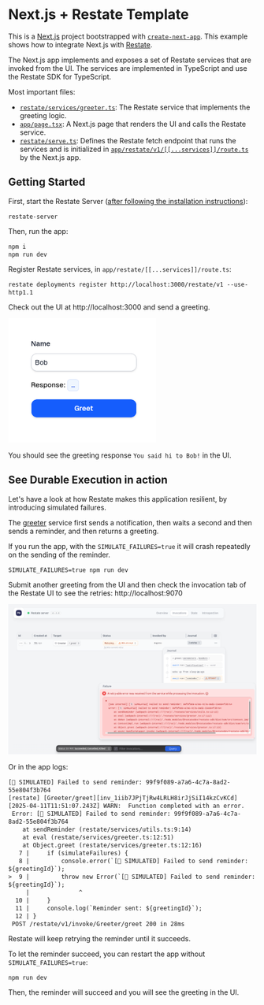 # Next.js + Restate Template

This is a [Next.js](https://nextjs.org) project bootstrapped with [`create-next-app`](https://nextjs.org/docs/app/api-reference/cli/create-next-app).
This example shows how to integrate Next.js with [Restate](https://restate.dev/).

The Next.js app implements and exposes a set of Restate services that are invoked from the UI. 
The services are implemented in TypeScript and use the Restate SDK for TypeScript.

Most important files:
- [`restate/services/greeter.ts`](restate/services/greeter.ts): The Restate service that implements the greeting logic.
- [`app/page.tsx`](app/page.tsx): A Next.js page that renders the UI and calls the Restate service.
- [`restate/serve.ts`](restate/serve.ts): Defines the Restate fetch endpoint that runs the services and is initialized in [`app/restate/v1/[[...services]]/route.ts`](app/restate/v1/[[...services]]/route.ts) by the Next.js app.

## Getting Started

First, start the Restate Server ([after following the installation instructions](https://docs.restate.dev/develop/local_dev)):

```shell
restate-server
```

Then, run the app:

```shell
npm i
npm run dev
```

Register Restate services, in `app/restate/[[...services]]/route.ts`:

```shell
restate deployments register http://localhost:3000/restate/v1 --use-http1.1
```

Check out the UI at http://localhost:3000 and send a greeting.

<img src="next_ui.png" alt="NextJS UI" width="300px"/>

You should see the greeting response `You said hi to Bob!` in the UI.

## See Durable Execution in action

Let's have a look at how Restate makes this application resilient, by introducing simulated failures.

The [greeter](restate/services/greeter.ts) service first sends a notification, then waits a second and then sends a reminder, and then returns a greeting.

If you run the app, with the `SIMULATE_FAILURES=true` it will crash repeatedly on the sending of the reminder. 

```shell
SIMULATE_FAILURES=true npm run dev
```

Submit another greeting from the UI and then check the invocation tab of the Restate UI to see the retries: http://localhost:9070

<img src="restate_ui.png" alt="Restate UI" width="1000px"/>

Or in the app logs:

```log
[👻 SIMULATED] Failed to send reminder: 99f9f089-a7a6-4c7a-8ad2-55e804f3b764
[restate] [Greeter/greet][inv_1iib7JPjTjRw4LRLH8irJjSiI14kzCvKCd][2025-04-11T11:51:07.243Z] WARN:  Function completed with an error.
 Error: [👻 SIMULATED] Failed to send reminder: 99f9f089-a7a6-4c7a-8ad2-55e804f3b764
    at sendReminder (restate/services/utils.ts:9:14)
    at eval (restate/services/greeter.ts:12:51)
    at Object.greet (restate/services/greeter.ts:12:16)
   7 |     if (simulateFailures) {
   8 |         console.error(`[👻 SIMULATED] Failed to send reminder: ${greetingId}`);
>  9 |         throw new Error(`[👻 SIMULATED] Failed to send reminder: ${greetingId}`);
     |              ^
  10 |     }
  11 |     console.log(`Reminder sent: ${greetingId}`);
  12 | }
 POST /restate/v1/invoke/Greeter/greet 200 in 28ms
```

Restate will keep retrying the reminder until it succeeds.

To let the reminder succeed, you can restart the app without `SIMULATE_FAILURES=true`:
```shell
npm run dev
```

Then, the reminder will succeed and you will see the greeting in the UI.

